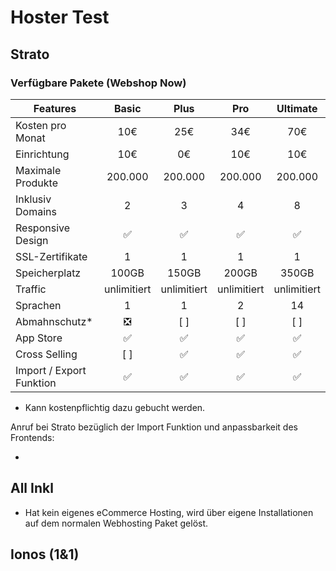 # Hoster Test

## Strato

### Verfügbare Pakete (Webshop Now)

| Features                 |       Basic        |        Plus        |        Pro         |      Ultimate      |
| ------------------------ | :----------------: | :----------------: | :----------------: | :----------------: |
| Kosten pro Monat         |        10€         |        25€         |        34€         |        70€         |
| Einrichtung              |        10€         |         0€         |        10€         |        10€         |
| Maximale Produkte        |      200.000       |      200.000       |      200.000       |      200.000       |
| Inklusiv Domains         |         2          |         3          |         4          |         8          |
| Responsive Design        | :white_check_mark: | :white_check_mark: | :white_check_mark: | :white_check_mark: |
| SSL-Zertifikate          |         1          |         1          |         1          |         1          |
| Speicherplatz            |       100GB        |       150GB        |       200GB        |       350GB        |
| Traffic                  |    unlimitiert     |    unlimitiert     |    unlimitiert     |    unlimitiert     |
| Sprachen                 |         1          |         1          |         2          |         14         |
| Abmahnschutz\*           |         ❎         |        [ ]         |        [ ]         |        [ ]         |
| App Store                | :white_check_mark: | :white_check_mark: | :white_check_mark: | :white_check_mark: |
| Cross Selling            |        [ ]         | :white_check_mark: | :white_check_mark: | :white_check_mark: |
| Import / Export Funktion | :white_check_mark: | :white_check_mark: | :white_check_mark: | :white_check_mark: |

- Kann kostenpflichtig dazu gebucht werden.

Anruf bei Strato bezüglich der Import Funktion und anpassbarkeit des Frontends:

-

## All Inkl

- Hat kein eigenes eCommerce Hosting, wird über eigene Installationen auf dem normalen Webhosting Paket gelöst.

## Ionos (1&1)
